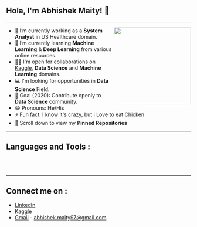 ## Hola, I'm Abhishek Maity! 👋
---
<!--
**AbhishekMaity001/AbhishekMaity001** is a ✨ _special_ ✨ repository because its `README.md` (this file) appears on your GitHub profile.
Here are some ideas to get you started:
- 🤔 I’m looking for help with - 💬 Ask me about ... ...-->

<img align='right' src="https://png.pngtree.com/png-clipart/20190516/original/pngtree-vector-flat-illustration-of-a-man-working-on-the-computer-png-image_3562999.jpg" width="210">

- 🔭 I’m currently working as a **System Analyst** in US Healthcare domain.
- 🌱 I’m currently learning **Machine Learning** & **Deep Learning** from various online resources. 
- 🤝🏻 I'm open for collaborations on [Kaggle](https://www.kaggle.com/abhishekmaity007 "Kaggle.com"), **Data Science** and **Machine Learning** domains.
- 💻 I'm looking for opportunities in **Data Science** Field.
- 🎯 Goal (2020): Contribute openly to **Data Science** community.
- 😄 Pronouns: He/His
- ⚡ Fun fact: I know it's crazy, but i Love to eat Chicken
- 📌 Scroll down to view my **Pinned Repositories**
***

## Languages and Tools :
<br />
<br />

---
## Connect me on :
- [LinkedIn](https://www.linkedin.com/in/abhishek-maity-a3923716a/ "Abhishek Maity LinkedIn")
- [Kaggle](https://www.kaggle.com/abhishekmaity007 "Abhishek Maity Kaggle")
- [Gmail](https://mail.google.com/) - abhishek.maity97@gmail.com

